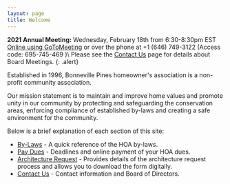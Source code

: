 ```yaml
---
layout: page
title: Welcome
---
```


**2021 Annual Meeting:** Wednesday, February 18th from 6:30-8:30pm EST [Online using GoToMeeting](https://global.gotomeeting.com/join/695745469) or over the phone at +1 (646) 749-3122  (Access code: 695-745-469 )\\
Please see the [Contact Us](contact) page for details about Board Meetings.
{: .alert}

Established in 1996, Bonneville Pines homeowner's association is a non-profit community association.

Our mission statement is to maintain and improve home values and promote unity in our community by protecting and safeguarding the conservation areas, enforcing compliance of established by-laws and creating a safe environment for the community.

Below is a brief explanation of each section of this site:

* [By-Laws](bylaws) - A quick reference of the HOA by-laws.
* [Pay Dues](pay_dues) - Deadlines and online payment of your HOA dues.
* [Architecture Request](architecture_request) - Provides details of the architecture request process and allows you to download the form digitally.
* [Contact Us](contact) - Contact information and Board of Directors.
